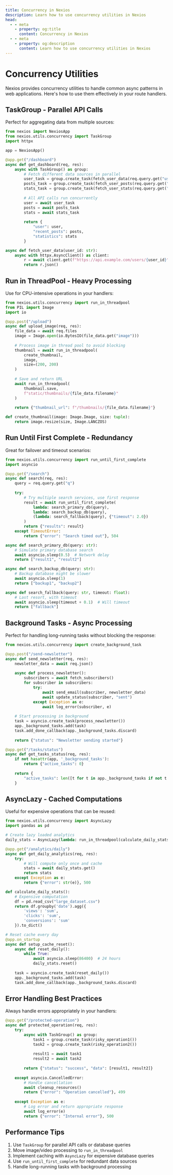 ```yaml
---
title: Concurrency in Nexios
description: Learn how to use concurrency utilities in Nexios
head:
  - - meta
    - property: og:title
      content: Concurrency in Nexios
  - - meta
    - property: og:description
      content: Learn how to use concurrency utilities in Nexios
---
```

# Concurrency Utilities

Nexios provides concurrency utilities to handle common async patterns in web applications. Here's how to use them effectively in your route handlers.

## TaskGroup - Parallel API Calls

Perfect for aggregating data from multiple sources:

```python
from nexios import NexiosApp
from nexios.utils.concurrency import TaskGroup
import httpx

app = NexiosApp()

@app.get("/dashboard")
async def get_dashboard(req, res):
    async with TaskGroup() as group:
        # Fetch different data sources in parallel
        user_task = group.create_task(fetch_user_data(req.query.get("user_id")))
        posts_task = group.create_task(fetch_user_posts(req.query.get("user_id")))
        stats_task = group.create_task(fetch_user_stats(req.query.get("user_id")))
        
        # All API calls run concurrently
        user = await user_task
        posts = await posts_task
        stats = await stats_task
        
        return {
            "user": user,
            "recent_posts": posts,
            "statistics": stats
        }

async def fetch_user_data(user_id: str):
    async with httpx.AsyncClient() as client:
        r = await client.get(f"https://api.example.com/users/{user_id}")
        return r.json()
```

## Run in ThreadPool - Heavy Processing

Use for CPU-intensive operations in your handlers:

```python
from nexios.utils.concurrency import run_in_threadpool
from PIL import Image
import io

@app.post("/upload")
async def upload_image(req, res):
    file_data = await req.files
    image = Image.open(io.BytesIO(file_data.get("image")))
    
    # Process image in thread pool to avoid blocking
    thumbnail = await run_in_threadpool(
        create_thumbnail, 
        image, 
        size=(200, 200)
    )
    
    # Save and return URL
    await run_in_threadpool(
        thumbnail.save,
        f"static/thumbnails/{file_data.filename}"
    )
    
    return {"thumbnail_url": f"/thumbnails/{file_data.filename}"}

def create_thumbnail(image: Image.Image, size: tuple):
    return image.resize(size, Image.LANCZOS)
```

## Run Until First Complete - Redundancy

Great for failover and timeout scenarios:

```python
from nexios.utils.concurrency import run_until_first_complete
import asyncio

@app.get("/search")
async def search(req, res):
    query = req.query.get("q")
    
    try:
        # Try multiple search services, use first response
        result = await run_until_first_complete(
            lambda: search_primary_db(query),
            lambda: search_backup_db(query),
            (lambda: search_fallback(query), {"timeout": 2.0})
        )
        return {"results": result}
    except TimeoutError:
        return {"error": "Search timed out"}, 504

async def search_primary_db(query: str):
    # Simulate primary database search
    await asyncio.sleep(0.5)  # Network delay
    return ["result1", "result2"]

async def search_backup_db(query: str):
    # Backup database might be slower
    await asyncio.sleep(1)
    return ["backup1", "backup2"]

async def search_fallback(query: str, timeout: float):
    # Last resort, with timeout
    await asyncio.sleep(timeout + 0.1)  # Will timeout
    return ["fallback"]
```

## Background Tasks - Async Processing

Perfect for handling long-running tasks without blocking the response:

```python
from nexios.utils.concurrency import create_background_task

@app.post("/send-newsletter")
async def send_newsletter(req, res):
    newsletter_data = await req.json()
    
    async def process_newsletter():
        subscribers = await fetch_subscribers()
        for subscriber in subscribers:
            try:
                await send_email(subscriber, newsletter_data)
                await update_status(subscriber, "sent")
            except Exception as e:
                await log_error(subscriber, e)
    
    # Start processing in background
    task = asyncio.create_task(process_newsletter())
    app._background_tasks.add(task)
    task.add_done_callback(app._background_tasks.discard)
    
    return {"status": "Newsletter sending started"}

@app.get("/tasks/status")
async def get_tasks_status(req, res):
    if not hasattr(app, '_background_tasks'):
        return {"active_tasks": 0}
    
    return {
        "active_tasks": len([t for t in app._background_tasks if not t.done()])
    }
```

## AsyncLazy - Cached Computations

Useful for expensive operations that can be reused:

```python
from nexios.utils.concurrency import AsyncLazy
import pandas as pd

# Create lazy loaded analytics
daily_stats = AsyncLazy(lambda: run_in_threadpool(calculate_daily_stats))

@app.get("/analytics/daily")
async def get_daily_analytics(req, res):
    try:
        # Will compute only once and cache
        stats = await daily_stats.get()
        return stats
    except Exception as e:
        return {"error": str(e)}, 500

def calculate_daily_stats():
    # Expensive computation
    df = pd.read_csv("large_dataset.csv")
    return df.groupby('date').agg({
        'views': 'sum',
        'clicks': 'sum',
        'conversions': 'sum'
    }).to_dict()

# Reset cache every day
@app.on_startup
async def setup_cache_reset():
    async def reset_daily():
        while True:
            await asyncio.sleep(86400)  # 24 hours
            daily_stats.reset()
    
    task = asyncio.create_task(reset_daily())
    app._background_tasks.add(task)
    task.add_done_callback(app._background_tasks.discard)
```

## Error Handling Best Practices

Always handle errors appropriately in your handlers:

```python
@app.get("/protected-operation")
async def protected_operation(req, res):
    try:
        async with TaskGroup() as group:
            task1 = group.create_task(risky_operation1())
            task2 = group.create_task(risky_operation2())
            
            result1 = await task1
            result2 = await task2
            
        return {"status": "success", "data": [result1, result2]}
        
    except asyncio.CancelledError:
        # Handle cancellation
        await cleanup_resources()
        return {"error": "Operation cancelled"}, 499
        
    except Exception as e:
        # Log error and return appropriate response
        await log_error(e)
        return {"error": "Internal error"}, 500
```

## Performance Tips

1. Use `TaskGroup` for parallel API calls or database queries
2. Move image/video processing to `run_in_threadpool`
3. Implement caching with `AsyncLazy` for expensive database queries
4. Use `run_until_first_complete` for redundant data sources
5. Handle long-running tasks with background processing 